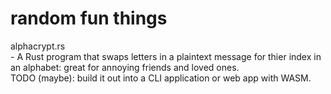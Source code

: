 # random fun things
alphacrypt.rs
<br>- A Rust program that swaps letters in a plaintext message for thier index in an alphabet: great for annoying friends and loved ones.
<br>TODO (maybe): build it out into a CLI application or web app with WASM.
